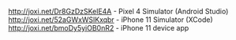 http://joxi.net/Dr8GzDzSKelE4A - Pixel 4 Simulator (Android Studio)
&nbsp;
http://joxi.net/52aGWxWSlKxqbr - iPhone 11 Simulator (XCode)
&nbsp;
http://joxi.net/bmoDy5yiOB0nR2 - iPhone 11 device app

